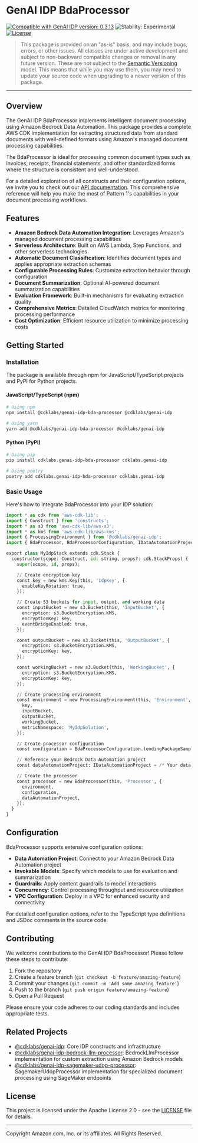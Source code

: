 # GenAI IDP BdaProcessor

[![Compatible with GenAI IDP version: 0.3.13](https://img.shields.io/badge/Compatible%20with%20GenAI%20IDP-0.3.13-brightgreen)](https://github.com/aws-solutions-library-samples/accelerated-intelligent-document-processing-on-aws/releases/tag/v0.3.13)
![Stability: Experimental](https://img.shields.io/badge/Stability-Experimental-important.svg)
[![License](https://img.shields.io/badge/License-Apache%202.0-blue.svg)](https://opensource.org/licenses/Apache-2.0)

> This package is provided on an "as-is" basis, and may include bugs, errors, or other issues.
> All classes are under active development and subject to non-backward compatible changes or removal in any
> future version. These are not subject to the [Semantic Versioning](https://semver.org/) model.
> This means that while you may use them, you may need to update your source code when upgrading to a newer version of this package.

---


## Overview

The GenAI IDP BdaProcessor implements intelligent document processing using Amazon Bedrock Data Automation. This package provides a complete AWS CDK implementation for extracting structured data from standard documents with well-defined formats using Amazon's managed document processing capabilities.

The BdaProcessor is ideal for processing common document types such as invoices, receipts, financial statements, and other standardized forms where the structure is consistent and well-understood.

For a detailed exploration of all constructs and their configuration options, we invite you to check out our [API documentation](./API.md). This comprehensive reference will help you make the most of Pattern 1's capabilities in your document processing workflows.

## Features

* **Amazon Bedrock Data Automation Integration**: Leverages Amazon's managed document processing capabilities
* **Serverless Architecture**: Built on AWS Lambda, Step Functions, and other serverless technologies
* **Automatic Document Classification**: Identifies document types and applies appropriate extraction schemas
* **Configurable Processing Rules**: Customize extraction behavior through configuration
* **Document Summarization**: Optional AI-powered document summarization capabilities
* **Evaluation Framework**: Built-in mechanisms for evaluating extraction quality
* **Comprehensive Metrics**: Detailed CloudWatch metrics for monitoring processing performance
* **Cost Optimization**: Efficient resource utilization to minimize processing costs

## Getting Started

### Installation

The package is available through npm for JavaScript/TypeScript projects and PyPI for Python projects.

#### JavaScript/TypeScript (npm)

```bash
# Using npm
npm install @cdklabs/genai-idp-bda-processor @cdklabs/genai-idp

# Using yarn
yarn add @cdklabs/genai-idp-bda-processor @cdklabs/genai-idp
```

#### Python (PyPI)

```bash
# Using pip
pip install cdklabs.genai-idp-bda-processor cdklabs.genai-idp

# Using poetry
poetry add cdklabs.genai-idp-bda-processor cdklabs.genai-idp
```

### Basic Usage

Here's how to integrate BdaProcessor into your IDP solution:

```python
import * as cdk from 'aws-cdk-lib';
import { Construct } from 'constructs';
import * as s3 from 'aws-cdk-lib/aws-s3';
import * as kms from 'aws-cdk-lib/aws-kms';
import { ProcessingEnvironment } from '@cdklabs/genai-idp';
import { BdaProcessor, BdaProcessorConfiguration, IDataAutomationProject } from '@cdklabs/genai-idp-bda-processor';

export class MyIdpStack extends cdk.Stack {
  constructor(scope: Construct, id: string, props?: cdk.StackProps) {
    super(scope, id, props);

    // Create encryption key
    const key = new kms.Key(this, 'IdpKey', {
      enableKeyRotation: true,
    });

    // Create S3 buckets for input, output, and working data
    const inputBucket = new s3.Bucket(this, 'InputBucket', {
      encryption: s3.BucketEncryption.KMS,
      encryptionKey: key,
      eventBridgeEnabled: true,
    });

    const outputBucket = new s3.Bucket(this, 'OutputBucket', {
      encryption: s3.BucketEncryption.KMS,
      encryptionKey: key,
    });

    const workingBucket = new s3.Bucket(this, 'WorkingBucket', {
      encryption: s3.BucketEncryption.KMS,
      encryptionKey: key,
    });

    // Create processing environment
    const environment = new ProcessingEnvironment(this, 'Environment', {
      key,
      inputBucket,
      outputBucket,
      workingBucket,
      metricNamespace: 'MyIdpSolution',
    });

    // Create processor configuration
    const configuration = BdaProcessorConfiguration.lendingPackageSample();

    // Reference your Bedrock Data Automation project
    const dataAutomationProject: IDataAutomationProject = /* Your data automation project */;

    // Create the processor
    const processor = new BdaProcessor(this, 'Processor', {
      environment,
      configuration,
      dataAutomationProject,
    });
  }
}
```

## Configuration

BdaProcessor supports extensive configuration options:

* **Data Automation Project**: Connect to your Amazon Bedrock Data Automation project
* **Invokable Models**: Specify which models to use for evaluation and summarization
* **Guardrails**: Apply content guardrails to model interactions
* **Concurrency**: Control processing throughput and resource utilization
* **VPC Configuration**: Deploy in a VPC for enhanced security and connectivity

For detailed configuration options, refer to the TypeScript type definitions and JSDoc comments in the source code.

## Contributing

We welcome contributions to the GenAI IDP BdaProcessor! Please follow these steps to contribute:

1. Fork the repository
2. Create a feature branch (`git checkout -b feature/amazing-feature`)
3. Commit your changes (`git commit -m 'Add some amazing feature'`)
4. Push to the branch (`git push origin feature/amazing-feature`)
5. Open a Pull Request

Please ensure your code adheres to our coding standards and includes appropriate tests.

## Related Projects

* [@cdklabs/genai-idp](../idp): Core IDP constructs and infrastructure
* [@cdklabs/genai-idp-bedrock-llm-processor](../idp-bedrock-llm-processor): BedrockLlmProcessor implementation for custom extraction using Amazon Bedrock models
* [@cdklabs/genai-idp-sagemaker-udop-processor](../idp-sagemaker-udop-processor): SagemakerUdopProcessor implementation for specialized document processing using SageMaker endpoints

## License

This project is licensed under the Apache License 2.0 - see the [LICENSE](LICENSE) file for details.

---


Copyright Amazon.com, Inc. or its affiliates. All Rights Reserved.

